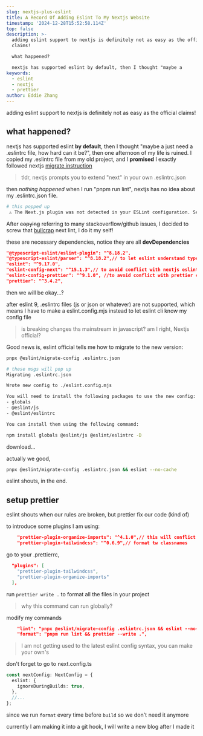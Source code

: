 ```yaml
---
slug: nextjs-plus-eslint
title: A Record Of Adding Eslint To My Nextjs Website
timestamp: '2024-12-28T15:52:58.114Z'
top: false
description: >-
  adding eslint support to nextjs is definitely not as easy as the official
  claims!

  what happened?

  nextjs has supported eslint by default, then I thought "maybe a
keywords:
  - eslint
  - nextjs
  - prettier
author: Eddie Zhang
---
```


adding eslint support to nextjs is definitely not as easy as the official claims!

## what happened?

nextjs has supported eslint **by default**, then I thought "maybe a just need a .eslintrc file, how hard can it be?", then one afternoon of my life is ruined.
I copied my .eslintrc file from my old project, and I **promised** I exactly followed nextjs [migrate instruction](https://nextjs.org/docs/app/api-reference/config/eslint)

> tldr, nextjs prompts you to extend "next" in your own .eslintrc.json

then _nothing happened_ when I run "pnpm run lint", nextjs has no idea about my .eslintrc.json file.

```bash
# this popped up
 ⚠ The Next.js plugin was not detected in your ESLint configuration. See https://nextjs.org/docs/basic-features/eslint#migrating-existing-config
```

After ~~copying~~ referring to many stackoverflow/github issues, I decided to screw that [bullcrap](https://www.askdifference.com/bullcrap-vs-bullshit/) next lint, I do it my self!

these are necessary dependencies, notice they are all **devDependencies**

```json
"@typescript-eslint/eslint-plugin": "^8.18.2",
"@typescript-eslint/parser": "^8.18.2",// to let eslint understand typescript
"eslint": "^9.17.0",
"eslint-config-next": "^15.1.3",// to avoid conflict with nextjs eslint config
"eslint-config-prettier": "^9.1.0", //to avoid conflict with prettier config
"prettier": "^3.4.2",
```

then we will be okay...?

after eslint 9, .eslintrc files (js or json or whatever) are not supported, which means I have to make a eslint.config.mjs instead to let eslint cli know my config file

> is breaking changes ths mainstream in javascript? am I right, Nextjs official?

Good news is, eslint official tells me how to migrate to the new version:

```bash
pnpx @eslint/migrate-config .eslintrc.json

# these msgs will pop up
Migrating .eslintrc.json

Wrote new config to ./eslint.config.mjs

You will need to install the following packages to use the new config:
- globals
- @eslint/js
- @eslint/eslintrc

You can install them using the following command:

npm install globals @eslint/js @eslint/eslintrc -D

```

download...

actually we good,

```bash
pnpx @eslint/migrate-config .eslintrc.json && eslint --no-cache
```

eslint shouts, in the end.

## setup prettier

eslint shouts when our rules are broken, but prettier fix our code (kind of)

to introduce some plugins I am using:

```json
    "prettier-plugin-organize-imports": "^4.1.0",// this will conflict with eslint-import-sort, I recommend to use prettier
    "prettier-plugin-tailwindcss": "^0.6.9",// format tw classnames
```

go to your .prettierrc,

```json
  "plugins": [
    "prettier-plugin-tailwindcss",
    "prettier-plugin-organize-imports"
  ],
```

run `prettier write .` to format all the files in your project

> why this command can run globally?

modify my commands

```json
    "lint": "pnpx @eslint/migrate-config .eslintrc.json && eslint --no-cache",
    "format": "pnpm run lint && prettier --write .",
```

> I am not getting used to the latest eslint config syntax, you can make your own's

don't forget to go to next.config.ts

```ts
const nextConfig: NextConfig = {
  eslint: {
    ignoreDuringBuilds: true,
  },
  //...
};
```

since we run `format` every time before `build` so we don't need it anymore

currently I am making it into a git hook, I will write a new blog after I made it
